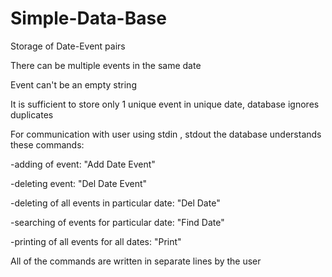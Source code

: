 # Simple-Data-Base

Storage of Date-Event pairs

There can be multiple events in the same date

Event can't be an empty string

It is sufficient to store only 1 unique event in unique date, database ignores duplicates

For communication with user using stdin , stdout the database understands these commands:

-adding of event:                                             "Add Date Event"

-deleting event:                                              "Del Date Event"

-deleting of all events in particular date:                   "Del Date"

-searching of events for particular date:                     "Find Date"

-printing of all events for all dates:                        "Print"

All of the commands are written in separate lines by the user
